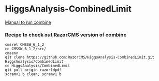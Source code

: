 HiggsAnalysis-CombinedLimit
===========================

[Manual to run combine](https://twiki.cern.ch/twiki/bin/view/CMS/SWGuideHiggsAnalysisCombinedLimit#How_to_run_the_tool)

### Recipe to check out RazorCMS version of combine
```
cmsrel CMSSW_6_1_2
cd CMSSW_6_1_2/src/
cmsenv
git clone https://github.com:RazorCMS/HiggsAnalysis-CombinedLimit.git HiggsAnalysis/CombinedLimit
cd HiggsAnalysis/CombinedLimit
git pull origin razor1dpdf
scramv1 b clean; scramv1 b
```

